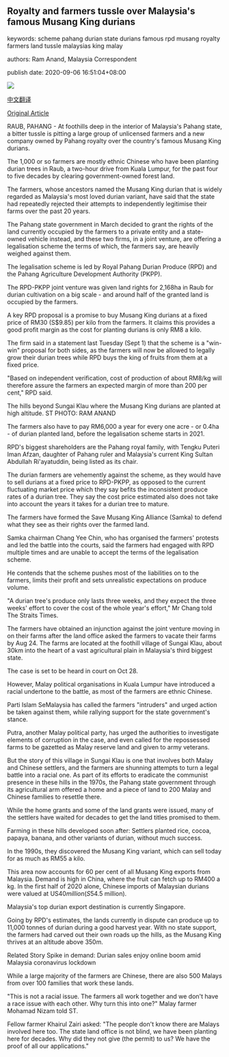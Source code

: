 ## Royalty and farmers tussle over Malaysia's famous Musang King durians

keywords: scheme pahang durian state durians famous rpd musang royalty farmers land tussle malaysias king malay

authors: Ram Anand, Malaysia Correspondent

publish date: 2020-09-06 16:51:04+08:00

![](https://www.straitstimes.com/sites/default/files/styles/x_large/public/articles/2020/09/06/yq-msw2-06092024.jpg?itok=1B-Q8FwG)

[中文翻译](Royalty%20and%20farmers%20tussle%20over%20Malaysia%27s%20famous%20Musang%20King%20durians_zh.md)

[Original Article](https://www.straitstimes.com/asia/se-asia/royalty-and-farmers-tussle-over-malaysias-famous-musang-king-durians)

RAUB, PAHANG - At foothills deep in the interior of Malaysia's Pahang state, a bitter tussle is pitting a large group of unlicensed farmers and a new company owned by Pahang royalty over the country's famous Musang King durians.

The 1,000 or so farmers are mostly ethnic Chinese who have been planting durian trees in Raub, a two-hour drive from Kuala Lumpur, for the past four to five decades by clearing government-owned forest land.

The farmers, whose ancestors named the Musang King durian that is widely regarded as Malaysia's most loved durian variant, have said that the state had repeatedly rejected their attempts to independently legitimise their farms over the past 20 years.

The Pahang state government in March decided to grant the rights of the land currently occupied by the farmers to a private entity and a state-owned vehicle instead, and these two firms, in a joint venture, are offering a legalisation scheme the terms of which, the farmers say, are heavily weighed against them.

The legalisation scheme is led by Royal Pahang Durian Produce (RPD) and the Pahang Agriculture Development Authority (PKPP).

The RPD-PKPP joint venture was given land rights for 2,168ha in Raub for durian cultivation on a big scale - and around half of the granted land is occupied by the farmers.

A key RPD proposal is a promise to buy Musang King durians at a fixed price of RM30 (S$9.85) per kilo from the farmers. It claims this provides a good profit margin as the cost for planting durians is only RM8 a kilo.

The firm said in a statement last Tuesday (Sept 1) that the scheme is a "win-win" proposal for both sides, as the farmers will now be allowed to legally grow their durian trees while RPD buys the king of fruits from them at a fixed price.

"Based on independent verification, cost of production of about RM8/kg will therefore assure the farmers an expected margin of more than 200 per cent," RPD said.





The hills beyond Sungai Klau where the Musang King durians are planted at high altitude. ST PHOTO: RAM ANAND



The farmers also have to pay RM6,000 a year for every one acre - or 0.4ha - of durian planted land, before the legalisation scheme starts in 2021.

RPD's biggest shareholders are the Pahang royal family, with Tengku Puteri Iman Afzan, daughter of Pahang ruler and Malaysia's current King Sultan Abdullah Ri'ayatuddin, being listed as its chair.

The durian farmers are vehemently against the scheme, as they would have to sell durians at a fixed price to RPD-PKPP, as opposed to the current fluctuating market price which they say befits the inconsistent produce rates of a durian tree. They say the cost price estimated also does not take into account the years it takes for a durian tree to mature.

The farmers have formed the Save Musang King Alliance (Samka) to defend what they see as their rights over the farmed land.

Samka chairman Chang Yee Chin, who has organised the farmers' protests and led the battle into the courts, said the farmers had engaged with RPD multiple times and are unable to accept the terms of the legalisation scheme.

He contends that the scheme pushes most of the liabilities on to the farmers, limits their profit and sets unrealistic expectations on produce volume.

"A durian tree's produce only lasts three weeks, and they expect the three weeks' effort to cover the cost of the whole year's effort," Mr Chang told The Straits Times.

The farmers have obtained an injunction against the joint venture moving in on their farms after the land office asked the farmers to vacate their farms by Aug 24. The farms are located at the foothill village of Sungai Klau, about 30km into the heart of a vast agricultural plain in Malaysia's third biggest state.

The case is set to be heard in court on Oct 28.

However, Malay political organisations in Kuala Lumpur have introduced a racial undertone to the battle, as most of the farmers are ethnic Chinese.

Parti Islam SeMalaysia has called the farmers "intruders" and urged action be taken against them, while rallying support for the state government's stance.

Putra, another Malay political party, has urged the authorities to investigate elements of corruption in the case, and even called for the repossessed farms to be gazetted as Malay reserve land and given to army veterans.

But the story of this village in Sungai Klau is one that involves both Malay and Chinese settlers, and the farmers are shunning attempts to turn a legal battle into a racial one. As part of its efforts to eradicate the communist presence in these hills in the 1970s, the Pahang state government through its agricultural arm offered a home and a piece of land to 200 Malay and Chinese families to resettle there.

While the home grants and some of the land grants were issued, many of the settlers have waited for decades to get the land titles promised to them.

Farming in these hills developed soon after: Settlers planted rice, cocoa, papaya, banana, and other variants of durian, without much success.

In the 1990s, they discovered the Musang King variant, which can sell today for as much as RM55 a kilo.

This area now accounts for 60 per cent of all Musang King exports from Malaysia. Demand is high in China, where the fruit can fetch up to RM400 a kg. In the first half of 2020 alone, Chinese imports of Malaysian durians were valued at US$40 million (S$54.5 million).

Malaysia's top durian export destination is currently Singapore.

Going by RPD's estimates, the lands currently in dispute can produce up to 11,000 tonnes of durian during a good harvest year. With no state support, the farmers had carved out their own roads up the hills, as the Musang King thrives at an altitude above 350m.

Related Story Spike in demand: Durian sales enjoy online boom amid Malaysia coronavirus lockdown

While a large majority of the farmers are Chinese, there are also 500 Malays from over 100 families that work these lands.

"This is not a racial issue. The farmers all work together and we don't have a race issue with each other. Why turn this into one?" Malay farmer Mohamad Nizam told ST.

Fellow farmer Khairul Zairi asked: "The people don't know there are Malays involved here too. The state land office is not blind, we have been planting here for decades. Why did they not give (the permit) to us? We have the proof of all our applications."